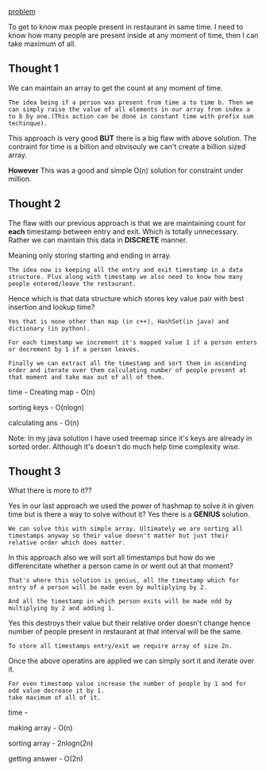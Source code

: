 [problem](https://cses.fi/problemset/task/1619/)

To get to know max people present in restaurant in same time. I need to know how many people are present inside at any moment of time, then I can take maximum of all. 

## Thought 1

We can maintain an array to get the count at any moment of time. 

    The idea being if a person was present from time a to time b. Then we can simply raise the value of all elements in our array from index a to b by one.(This action can be done in constant time with prefix sum techinque). 

This approach is very good **BUT** there is a big flaw with above solution. The contraint for time is a billion and obvisouly we can't create a billion sized array. 

**However** This was a good and simple O(n) solution for constraint under million. 

## Thought 2

The flaw with our previous approach is that we are maintaining count for **each** timestamp between entry and exit. Which is totally unnecessary. Rather we can maintain this data in **DISCRETE** manner. 

Meaning only storing starting and ending in array.

    The idea now is keeping all the entry and exit timestamp in a data structure. Plus along with timestamp we also need to know how many people entered/leave the restaurant. 

Hence which is that data structure which stores key value pair with best insertion and lookup time? 

    Yes that is none other than map (in c++), HashSet(in java) and dictionary (in python).

    For each timestamp we increment it's mapped value 1 if a person enters or decrement by 1 if a person leaves. 

    Finally we can extract all the timestamp and sort them in ascending order and iterate over them calculating number of people present at that moment and take max out of all of them.

time - 
Creating map - O(n)

sorting keys - O(nlogn)

calculating ans - O(n)

Note: In my java solution I have used treemap since it's keys are already in sorted order. Although it's doesn't do much help time complexity wise.

## Thought 3

What there is more to it??

Yes in our last approach we used the power of hashmap to solve it in given time but is there a way to solve without it? Yes there is a **GENIUS** solution.

    We can solve this with simple array. Ultimately we are sorting all timestamps anyway so their value doesn't matter but just their relative order which does matter. 

In this approach also we will sort all timestamps but how do we differencitate whether a person came in or went out at that moment? 

    That's where this solution is genius, all the timestamp which for entry of a person will be made even by multiplying by 2.
    
    And all the timestamp in which person exits will be made odd by multiplying by 2 and adding 1.

Yes this destroys their value but their relative order doesn't change hence number of people present in restaurant at that interval will be the same. 

    To store all timestamps entry/exit we require array of size 2n.

Once the above operatins are applied we can simply sort it and iterate over it.

    For even timestamp value increase the number of people by 1 and for odd value decrease it by 1.
    take maximum of all of it.

time - 

making array - O(n)

sorting array - 2nlogn(2n)

getting answer - O(2n)




